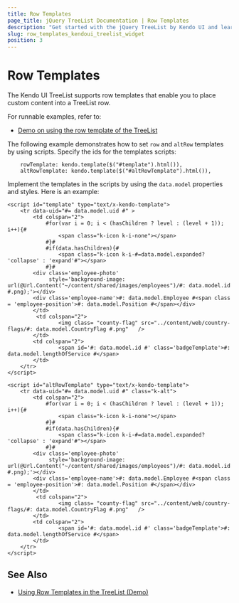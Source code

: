 ```yaml
---
title: Row Templates
page_title: jQuery TreeList Documentation | Row Templates
description: "Get started with the jQuery TreeList by Kendo UI and learn how to place custom content into a treelist row with the help of row templates."
slug: row_templates_kendoui_treelist_widget
position: 3
---
```


# Row Templates

The Kendo UI TreeList supports row templates that enable you to place custom content into a TreeList row.

For runnable examples, refer to:
* [Demo on using the row template of the TreeList](https://demos.telerik.com/kendo-ui/treelist/rowtemplate)

The following example demonstrates how to set `row` and `altRow` templates by using scripts. Specify the ids for the templates scripts:

        rowTemplate: kendo.template($("#template").html()),
        altRowTemplate: kendo.template($("#altRowTemplate").html()),

Implement the templates in the scripts by using the `data.model` properties and styles. Here is an example:

```
<script id="template" type="text/x-kendo-template">
    <tr data-uid="#= data.model.uid #" >
        <td colspan="2">
            #for(var i = 0; i < (hasChildren ? level : (level + 1)); i++){#
                <span class="k-icon k-i-none"></span>
            #}#
            #if(data.hasChildren){#
                <span class="k-icon k-i-#=data.model.expanded? 'collapse' : 'expand'#"></span>
            #}#
        <div class='employee-photo'
             style='background-image: url(@Url.Content("~/content/shared/images/employees")/#: data.model.id #.png);'></div>
        <div class='employee-name'>#: data.model.Employee #<span class = 'employee-position'>#: data.model.Position #</span></div>
        </td>
         <td colspan="2">
                <img class= "county-flag" src="../content/web/country-flags/#: data.model.CountryFlag #.png"   />
        </td>
        <td colspan="2">
                <span id='#: data.model.id #' class='badgeTemplate'>#: data.model.lengthOfService #</span>
        </td>
    </tr>
</script>

<script id="altRowTemplate" type="text/x-kendo-template">
    <tr data-uid="#= data.model.uid #" class="k-alt">
        <td colspan="2">
            #for(var i = 0; i < (hasChildren ? level : (level + 1)); i++){#
                <span class="k-icon k-i-none"></span>
            #}#
            #if(data.hasChildren){#
                <span class="k-icon k-i-#=data.model.expanded? 'collapse' : 'expand'#"></span>
            #}#
        <div class='employee-photo'
             style='background-image: url(@Url.Content("~/content/shared/images/employees")/#: data.model.id #.png);'></div>
        <div class='employee-name'>#: data.model.Employee #<span class = 'employee-position'>#: data.model.Position #</span></div>
        </td>
         <td colspan="2">
                <img class= "county-flag" src="../content/web/country-flags/#: data.model.CountryFlag #.png"   />
        </td>
        <td colspan="2">
                <span id='#: data.model.id #' class='badgeTemplate'>#: data.model.lengthOfService #</span>
        </td>
    </tr>
</script>
```

## See Also

* [Using Row Templates in the TreeList (Demo)](https://demos.telerik.com/kendo-ui/treelist/rowtemplate)
